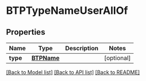 # BTPTypeNameUserAllOf

## Properties
Name | Type | Description | Notes
------------ | ------------- | ------------- | -------------
**type** | [**BTPName**](BTPName.md) |  | [optional] 

[[Back to Model list]](../README.md#documentation-for-models) [[Back to API list]](../README.md#documentation-for-api-endpoints) [[Back to README]](../README.md)


